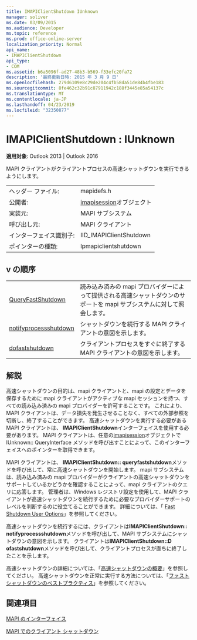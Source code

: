 ```yaml
---
title: IMAPIClientShutdown IUnknown
manager: soliver
ms.date: 03/09/2015
ms.audience: Developer
ms.topic: reference
ms.prod: office-online-server
localization_priority: Normal
api_name:
- IMAPIClientShutdown
api_type:
- COM
ms.assetid: b6a5096f-ad27-48b3-b569-f33efc20fa72
description: '最終更新日時: 2015 年 3 月 9 日'
ms.openlocfilehash: 279d6109e8c29de204c4fb58da51de84b4fbe183
ms.sourcegitcommit: 8fe462c32b91c87911942c188f3445e85a54137c
ms.translationtype: MT
ms.contentlocale: ja-JP
ms.lasthandoff: 04/23/2019
ms.locfileid: "32350877"
---
```

# <a name="imapiclientshutdown--iunknown"></a>IMAPIClientShutdown : IUnknown

  
  
**適用対象**: Outlook 2013 | Outlook 2016 
  
MAPI クライアントがクライアントプロセスの高速シャットダウンを実行できるようにします。 
  
|||
|:-----|:-----|
|ヘッダー ファイル:  <br/> |mapidefs.h  <br/> |
|公開者:  <br/> |[imapisession](imapisessioniunknown.md)オブジェクト  <br/> |
|実装元:  <br/> |MAPI サブシステム  <br/> |
|呼び出し元:  <br/> |MAPI クライアント  <br/> |
|インターフェイス識別子:  <br/> |IID_IMAPIClientShutdown  <br/> |
|ポインターの種類:  <br/> |lpmapiclientshutdown  <br/> |
   
## <a name="vtable-order"></a>v の順序

|||
|:-----|:-----|
|[QueryFastShutdown](imapiclientshutdown-queryfastshutdown.md) <br/> |読み込み済みの mapi プロバイダーによって提供される高速シャットダウンのサポートを mapi サブシステムに対して照会します。  <br/> |
|[notifyprocessshutdown](imapiclientshutdown-notifyprocessshutdown.md) <br/> |シャットダウンを続行する MAPI クライアントの意図を示します。  <br/> |
|[dofastshutdown](imapiclientshutdown-dofastshutdown.md) <br/> |クライアントプロセスをすぐに終了する MAPI クライアントの意図を示します。  <br/> |
   
## <a name="remarks"></a>解説

高速シャットダウンの目的は、mapi クライアントと、mapi の設定とデータを保存するために mapi クライアントがアクティブな mapi セッションを持つ、すべての読み込み済みの mapi プロバイダーを許可することです。 これにより、MAPI クライアントは、データ損失を発生させることなく、すべての外部参照を切断し、終了することができます。 高速シャットダウンを実行する必要がある MAPI クライアントは、 **IMAPIClientShutdown**インターフェイスを使用する必要があります。 MAPI クライアントは、任意の[imapisession](imapisessioniunknown.md)オブジェクトで IUnknown:: QueryInterface メソッドを呼び出すことによって、このインターフェイスへのポインターを取得できます。 
  
MAPI クライアントは、 **IMAPIClientShutdown:: queryfastshutdown**メソッドを呼び出して、常に高速シャットダウンを開始します。 mapi サブシステムは、読み込み済みの mapi プロバイダーがクライアントの高速シャットダウンをサポートしているかどうかを確認することによって、mapi クライアントのクエリに応答します。 管理者は、Windows レジストリ設定を使用して、MAPI クライアントが高速シャットダウンを続行するために必要なプロバイダーサポートのレベルを判断するのに役立てることができます。 詳細については、「 [Fast Shutdown User Options](fast-shutdown-user-options.md)」を参照してください。
  
高速シャットダウンを続行するには、クライアントは**IMAPIClientShutdown:: notifyprocessshutdown**メソッドを呼び出して、MAPI サブシステムにシャットダウンの意図を示します。 クライアントは**IMAPIClientShutdown::D ofastshutdown**メソッドを呼び出して、クライアントプロセスが直ちに終了したことを示します。 
  
高速シャットダウンの詳細については、「[高速シャットダウンの概要](fast-shutdown-overview.md)」を参照してください。 高速シャットダウンを正常に実行する方法については、「[ファストシャットダウンのベストプラクティス](best-practices-for-fast-shutdown.md)」を参照してください。
  
## <a name="see-also"></a>関連項目



[MAPI のインターフェイス](mapi-interfaces.md)
  
[MAPI でのクライアント シャットダウン](client-shutdown-in-mapi.md)

